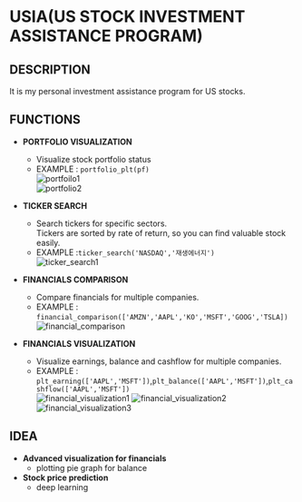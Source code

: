 # USIA(US STOCK INVESTMENT ASSISTANCE PROGRAM)
## DESCRIPTION
It is my personal investment assistance program for US stocks.

## FUNCTIONS
* **PORTFOLIO VISUALIZATION**
  * Visualize stock portfolio status
  * EXAMPLE : `portfolio_plt(pf)`
  \
  ![portfoilo1](https://user-images.githubusercontent.com/83653380/186848008-12e78dff-3d52-4d26-837f-b981860ef601.png)\
  ![portfolio2](https://user-images.githubusercontent.com/83653380/186848103-3bf93e9b-192a-4c64-92c3-29f8b90acc4c.png)

* **TICKER SEARCH**
  * Search tickers for specific sectors.
  \
  Tickers are sorted by rate of return, so you can find valuable stock easily.
  * EXAMPLE :`ticker_search('NASDAQ','재생에너지')`
  \
  ![ticker_search1](https://user-images.githubusercontent.com/83653380/186849115-9693fe96-b00b-4e14-ad2a-27aa4c9d30eb.png)


* **FINANCIALS COMPARISON**
  * Compare financials for multiple companies.
  * EXAMPLE : `financial_comparison(['AMZN','AAPL','KO','MSFT','GOOG','TSLA])`
  \
  ![financial_comparison](https://user-images.githubusercontent.com/83653380/186851180-f6fff4bb-7e8e-4307-9835-618f75ee24dd.png)

* **FINANCIALS VISUALIZATION**
  * Visualize earnings, balance and cashflow for multiple companies.
  * EXAMPLE : `plt_earning(['AAPL','MSFT'])`,`plt_balance(['AAPL','MSFT'])`,`plt_cashflow(['AAPL','MSFT'])`
  \
  ![financial_visualization1](https://user-images.githubusercontent.com/83653380/186852614-e304722e-a7cd-4b2b-8594-bb8508cae2cf.png)
  ![financial_visualization2](https://user-images.githubusercontent.com/83653380/186852900-ed944904-c0c0-4001-922b-7ecfac7fe241.png)
  ![financial_visualization3](https://user-images.githubusercontent.com/83653380/186853019-4435b669-23d4-4ebd-8cb2-1a863c01307f.png)

## IDEA
* **Advanced visualization for financials**
  * plotting pie graph for balance
* **Stock price prediction**
  * deep learning


